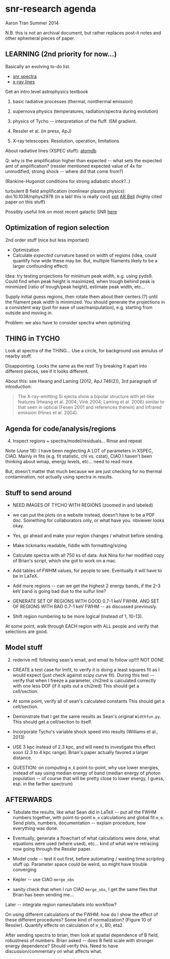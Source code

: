 snr-research agenda
===================
Aaron Tran
Summer 2014

N.B. this is not an archival document, but rather replaces post-it notes and
other ephemeral pieces of paper.

LEARNING (2nd priority for now...)
----------------------------------

Basically an evolving to-do list.
* [snr spectra](http://www.phy.duke.edu/~kolena/snrspectra.html)
* [x-ray lines](http://www.phy.duke.edu/~kolena/strongxlines.html)

Get an intro level astrophysics textbook
1. basic radiative processes (thermal, nonthermal emission)
2. supernova physics (temperatures, radiation/spectra during evolution)
3. physics of Tycho -- interpretation of the fluff.  ISM gradient.
4. Ressler et al. (in press, ApJ)

5. X-ray telescopes.  Resolution, operation, limitations

About radiative lines (XSPEC stuff):
[atomdb](http://www.atomdb.org/Physics/units.php)

Q: why is the amplification higher than expected -- what sets the expected amt
of amplification?  (ressler mentioned expected value of 4x for unmodified,
strong shock -- where did that come from?)

(Rankine-Hugoniot conditions for strong adiabatic shock?..)

turbulent B field amplification (nonlinear plasma physics):
doi:10.1038/nphys2978 (in a lab! this is really cool)
[ppt](http://fermi.gsfc.nasa.gov/science/mtgs/symposia/2007/p4/P4.1_Ellison.pdf)
[AR Bell](http://mnras.oxfordjournals.org/content/353/2/550.full.pdf) (highly
cited paper on this stuff)


Possibly useful link on most recent galactic SNR
[here](http://chandra.harvard.edu/photo/2008/g19/media/)


Optimization of region selection
--------------------------------

2nd order stuff (nice but less important)
* Optimization
* Calculate *expected* curvature based on width of regions
  (idea, could quantify how wide these may be. But, multiple filaments likely
  to be a larger confounding effect)

Idea: try testing projections for minimum peak width, e.g. using pyds9.
Could find when peak height is maximized, when trough behind peak is minimized
(ratio of trough/peak height), estimate peak width, etc...

Supply initial guess regions, then rotate them about their centers (?) until
the filament peak width is minimized.  You should generate the projections in a
consistent way (just for ease of use/manipulation), e.g. starting from outside
and moving in.

Problem: we also have to consider spectra when optimizing

THING in TYCHO
--------------
Look at spectra of the THING...
Use a circle, for background use annulus of nearby stuff.

Disappointing.  Looks the same as the rest!  Try breaking it apart into
different pieces, see if it looks different.

About this: see Hwang and Laming (2012, ApJ 746(2)), 3rd paragraph of
introduction:

> The X-ray-emitting Si ejecta show a bipolar structure with jet-like features
> (Hwang et al. 2004; Vink 2004; Laming et al. 2006) similar to that seen in
> optical (Fesen 2001 and references therein) and infrared emission (Hines et
> al. 2004).

Agenda for code/analysis/regions
--------------------------------

4. Inspect regions + spectra/model/residuals...  Rinse and repeat

Note (June 18): I have been neglecting A LOT of parameters in XSPEC, CIAO.
Mainly in fits (e.g. fit statistic, chi vs. cstat), CIAO I haven't been
thinking about wmap, energy levels, etc... need to read more.

But, doesn't matter that much because we are just checking for no thermal
contamination, not actually using spectra in results.

Stuff to send around
--------------------

* NEED IMAGES OF TYCHO WITH REGIONS (zoomed in and labeled)

* we can put the plots on a website instead, doesn't have to be a PDF doc.
  Something for collaborators only, or what have you.  nbviewer looks okay.

* Yes, go ahead and make your region changes / whatnot before sending.
* Make tickmarks readable, fiddle with formatting/sizing
* Calculate spectra with all 750 ks of data.  Ask Nina for her modified copy
  of Brian's script, which she got to work on a mac.
* Add tables of FWHM values, for people to see.  Eventually it will have to be
  in LaTeX.

* Add more regions -- can we get the highest 2 energy bands, if the 2-3 keV
  band is going bad due to the sulfur line?
* GENERATE SET OF REGIONS WITH GOOD 0.7-1 keV FWHM, AND SET OF REGIONS WITH BAD
  0.7-1 keV FWHM -- as discussed previously.
* Shift region numbering to be more logical (instead of 1, 10-13).

At some point, walk through EACH region with ALL people
and verify that selections are good.


Model stuff
-----------
2. rederive mE following sean's email, and email to follow up!!!! NOT DONE

* CREATE a test case for lmfit, to verify it is doing a least squares fit as I
  would expect (just check against scipy curve fit).
  During this test -- verify that when I freeze a parameter, chi2red is
  calculated correctly with one less DOF (if it spits out a chi2red)
  This should get a cell/section.
* At some point, verify all of sean's calculated constants
  This should get a cell/section.

* Demonstrate that I get the same results as Sean's original `Widthfun.py`.
  This should get a cell/section to itself.

* Incorporate Tycho's variable shock speed into results (Williams et al., 2013)

* USE 3 kpc instead of 2.3 kpc, and will need to investigate this effect soon
  (2.3 to 4 kpc range).  Brian's paper actually favored a larger distance.

* QUESTION: on computing `m_E` point-to-point, why use lower energies, instead
  of say using median energy of band (median energy of photon population -- of
  course that will be pretty close to lower energy, I guess, esp. in the
  farther spectrum)

AFTERWARDS
----------

* Tabulate the results, like what Sean did in LaTeX -- put all the FWHM numbers
  together, with point-to-point `m_e` calculations and global fit `m_e`.
  Send plots, numbers, documentation -- explain procedure, how everything was
  done.
* Eventually, generate a flowchart of what calculations were done, what
  equations were used (where used), etc... kind of what we're retracing now
  going through the Ressler paper.

* Model code -- test it out first, before automating / wasting time scripting
  stuff up.  Parameter space could be weird, so might have trouble converging

* Kepler -- use CIAO `merge_obs`
* sanity check that when I run CIAO `merge_obs`, I get the same files that
  Brian has been sending me...

Later -- integrate region names/labels into workflow?

On using different calculations of the FWHM: how do I show the effect of these
different procedures?  Some kind of normalization? (Figure 10 of Ressler).
Quantify effects on calculation of `m_E`, B0, eta2.

After sending spectra to brian, then look at spatial dependence of B field,
robustness of numbers.  Brian asked -- does B field scale with stronger energy
dependence?  Should verify this.
Need to have discussion/commentary on what affects what.
